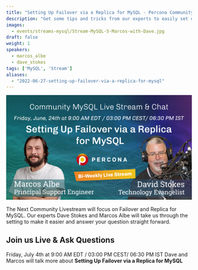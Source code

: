```yaml
---
title: "Setting Up Failover via a Replica for MySQL - Percona Community MySQL Live Stream & Chat - July 4th"
description: "Get some tips and tricks from our experts to easily set up a Failover via a Replica for MySQL  on Friday, July 4th at 9:00 AM EDT  / 03:00 PM CEST/ 06:30 PM IST"
images:
  - events/streams-mysql/Stream-MySQL-5-Marcos-with-Dave.jpg
draft: false
weight: 1
speakers:
  - marcos_albe
  - dave_stokes
tags: ['MySQL', 'Stream']
aliases:
  - "2022-06-27-setting-up-failover-via-a-replica-for-mysql"
---
```

![Percona Community MySQL Live Stream June 24th](events/streams-mysql/Stream-MySQL-5-Marcos-with-Dave.jpg)

The Next Community Livestream will focus on Failover and Replica for MySQL. Our experts Dave Stokes and Marcos Albe will take us through the setting to make it easier and answer your question straight forward.

## Join us Live & Ask Questions
Friday, July 4th at 9:00 AM EDT  / 03:00 PM CEST/ 06:30 PM IST
Dave and Marcos will talk more about **Setting Up Failover via a Replica for MySQL**


